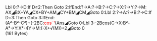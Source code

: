 Lbl 0:?→D:If D≥2:Then Goto 2:IfEnd:?→A:?→B:?→C:?→X:?→Y:?→M:  
AX◢BX+YA◢CX+BY+AM◢CY+BM◢CM◢Goto 0:Lbl 2:?→A:?→B:?→C:If D=3:Then Goto 3:IfEnd:  
(A²-B²-C²)÷(-2BC:<span style="color:red;">cos⁻¹</span>(Ans◢Goto 0:Lbl 3:-2Bcos(C→X:B²-A²→Y:X²-4Y→M:(-X+√(M))÷2◢Goto 0  
(161 Bytes)